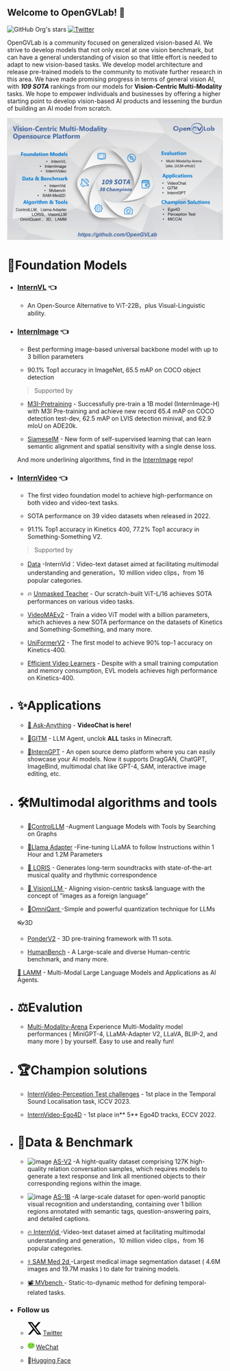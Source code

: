 ## Welcome to OpenGVLab! 👋

<!--

**Here are some ideas to get you started:**

🙋‍♀️ A short introduction - what is your organization all about?
🌈 Contribution guidelines - how can the community get involved?
👩‍💻 Useful resources - where can the community find your docs? Is there anything else the community should know?
🍿 Fun facts - what does your team eat for breakfast?
🧙 Remember, you can do mighty things with the power of [Markdown](https://docs.github.com/github/writing-on-github/getting-started-with-writing-and-formatting-on-github/basic-writing-and-formatting-syntax)
-->

![GitHub Org's stars](https://img.shields.io/github/stars/opengvlab?style=social)
[![Twitter](https://img.shields.io/twitter/url?style=social&url=https%3A%2F%2Ftwitter.com%2Fopengvlab)](https://twitter.com/opengvlab)

OpenGVLab is a community focused on generalized vision-based AI. We strive to develop models that not only excel at one vision benchmark, but can have a general understanding of vision so that little effort is needed to adapt to new vision-based tasks. We develop model architecture and release pre-trained models to the community to motivate further research in this area. We have made promising progress in terms of general vision AI, with ***109 SOTA*** rankings from our models for **Vision-Centric Multi-Modality** tasks. We hope to empower individuals and businesses by offering a higher starting point to develop vision-based AI products and lessening the burdun of building an AI model from scratch.


![Vision-Centric Multi-Modality Opensource Platform](./profile/platform.png)

# 🚀Foundation Models

* ### [InternVL](https://github.com/OpenGVLab/InternVL) 👈

  * An Open-Source Alternative to ViT-22B，plus Visual-Linguistic ability.

* ### [InternImage](https://github.com/OpenGVLab/InternImage) 👈

  * Best performing image-based universal backbone model with up to 3 billion parameters
  
  * 90.1% Top1 accuracy in ImageNet, 65.5 mAP on COCO object detection

  > Supported by
  
  <!-- * [InternGPT](https://github.com/OpenGVLab/InternGPT) - An open source demo platform where you can easily showcase your AI models. Now it supports DragGAN, ChatGPT, ImageBind, multimodal chat like GPT-4, SAM, interactive image editing, etc.
  * [GITM](https://github.com/OpenGVLab/GITM) - A novel framework integrating Large Language Models (LLMs) with text-based knowledge and memory, aiming to create Generally Capable Agents in Minecraft.
  * [VisionLLM](https://github.com/OpenGVLab/VisionLLM) - A unified perspective for vision and language tasks by treating images as a foreign language and aligning vision-centric tasks with language tasks that can be flexibly defined and managed using language instructions. -->
  <!-- * [STM-Evaluation](https://github.com/OpenGVLab/STM-Evaluation) - A unified architecture for different spatial token mixing paradigms, and make various comparisons and analyses for these "spatial token mixers". -->
  * [M3I-Pretraining](https://github.com/OpenGVLab/M3I-Pretraining) - Successfully pre-train a 1B model (InternImage-H) with M3I Pre-training and achieve new record 65.4 mAP on COCO detection test-dev, 62.5 mAP on LVIS detection minival, and 62.9 mIoU on ADE20k.  

  * [SiameseIM](https://github.com/OpenGVLab/Siamese-Image-Modeling) - New form of self-supervised learning that can learn semantic alignment and spatial sensitivity with a single dense loss.

  And more underlining algorithms, find in the [InternImage](https://github.com/OpenGVLab/InternImage) repo! 
  <!-- * [ConvMAE](https://github.com/OpenGVLab/Official-ConvMAE-Det) - Transfer learning for object detection on COCO. -->

* ### [InternVideo](https://github.com/OpenGVLab/InternVideo) 👈

  * The first video foundation model to achieve high-performance on both video and video-text tasks.
  
  * SOTA performance on 39 video datasets when released in 2022.
  
  * 91.1% Top1 accuracy in Kinetics 400, 77.2% Top1 accuracy in Something-Something V2.
  
  > Supported by

  <!-- * [LORIS](https://github.com/OpenGVLab/LORIS) - Our model generates long-term soundtracks with state-of-the-art musical quality and rhythmic correspondence
  * 🔥 [Ask-Anything](https://github.com/OpenGVLab/Ask-Anything) - A simple yet interesting tool for chatting with video -->
  * [Data](https://github.com/OpenGVLab/InternVideo/tree/main/Data) -InternVid：Video-text dataset aimed at facilitating multimodal understanding and generation，10 million video clips，from 16 popular categories.  

  * 🔥 [Unmasked Teacher](https://github.com/OpenGVLab/unmasked_teacher) - Our scratch-built ViT-L/16 achieves SOTA performances on various video tasks.  
  
  * [VideoMAEv2](https://github.com/OpenGVLab/VideoMAEv2) - Train a video ViT model with a billion parameters, which achieves a new SOTA performance on the datasets of Kinetics and Something-Something, and many more.

  * [UniFormerV2](https://github.com/OpenGVLab/UniFormerV2) - The first model to achieve 90% top-1 accuracy on Kinetics-400.  

  * [Efficient Video Learners](https://github.com/OpenGVLab/efficient-video-recognition) - Despite with a small training computation and memory consumption, EVL models achieves high performance on Kinetics-400.

* # ✨Applications
  * [🦜 Ask-Anything](https://github.com/OpenGVLab/Ask-Anything) - **VideoChat is here!**

  * [👻GITM](https://github.com/OpenGVLab/GITM) - LLM Agent, unclok **ALL** tasks in Minecraft. 

  * [🎨InternGPT](https://github.com/OpenGVLab/InternGPT) - An open source demo platform where you can easily showcase your AI models. Now it supports DragGAN, ChatGPT, ImageBind, multimodal chat like GPT-4, SAM, interactive image editing, etc.

* # 🛠️Multimodal algorithms and tools
  * [🤖ControlLLM](https://github.com/OpenGVLab/ControlLLM) -Augment Language Models with Tools by Searching on Graphs 

  * [🦙Llama Adapter](https://github.com/OpenGVLab/LLaMA-Adapter) -Fine-tuning LLaMA to follow Instructions within 1 Hour and 1.2M Parameters
  
  * [🎵 LORIS](https://github.com/OpenGVLab/LORIS) - Generates long-term soundtracks with state-of-the-art musical quality and rhythmic correspondence

  * [👀 VisionLLM ](https://github.com/OpenGVLab/VisionLLM) - Aligning vision-centric tasks& language with the concept of “images as a foreign language” 

  * [🧩OmniQant ](https://github.com/OpenGVLab/OmniQuant) -Simple and powerful quantization technique for LLMs

  👓3D

  * [PonderV2](https://github.com/OpenGVLab/PonderV2) - 3D pre-training framework with 11 sota.

  * [HumanBench](https://github.com/OpenGVLab/HumanBench) - A Large-scale and diverse Human-centric benchmark, and many more.

  [🐑 LAMM](https://github.com/OpenGVLab/LAMM) -  Multi-Modal Large Language Models and Applications as AI Agents.

* # ⚖️Evalution

   * [Multi-Modality-Arena](https://github.com/OpenGVLab/Multi-Modality-Arena) Experience Multi-Modality model performances ( MiniGPT-4, LLaMA-Adapter V2, LLaVA, BLIP-2, and many more ) by yourself. Easy to use and really fun!

* # 🏆Champion solutions 

  * [InternVideo-Perception Test challenges](https://github.com/OpenGVLab/perception_test_iccv2023)  - 1st place in the Temporal Sound Localisation task, ICCV 2023.  

  * [InternVideo-Ego4D](https://github.com/OpenGVLab/ego4d-eccv2022-solutions) - 1st place in** 5** Ego4D tracks, ECCV 2022.

* # 💾Data & Benchmark

  * <img width="20" alt="image" src="https://github.com/OpenGVLab/all-seeing/assets/8529570/54c8d328-aa67-4d28-99de-90d019e8e7d0"> [AS-V2](https://github.com/OpenGVLab/all-seeing/tree/main/all-seeing-v2)  -A hight-quality dataset comprising 127K high-quality relation conversation samples, which requires models to generate a text response and link all mentioned objects to their corresponding regions within the image.

  * <img width="20" alt="image" src="https://github.com/OpenGVLab/all-seeing/assets/8529570/54c8d328-aa67-4d28-99de-90d019e8e7d0"> [AS-1B](https://github.com/OpenGVLab/all-seeing)  -A large-scale dataset for open-world panoptic visual recognition and understanding, containing over 1 billion regions annotated with semantic tags, question-answering pairs, and detailed captions.

  * [🔥 InternVid ](https://github.com/OpenGVLab/InternVideo/tree/main/Data/InternVid)  -Video-text dataset aimed at facilitating multimodal understanding and generation，10 million video clips，from 16 popular categories.

  * [⚕️ SAM Med 2d ](https://github.com/OpenGVLab/SAM-Med2D)  -Largest medical image segmentation dataset ( 4.6M images and 19.7M masks ) to date for training models.

  *  [📽️ MVbench ](https://github.com/OpenGVLab/Ask-Anything/tree/main/video_chat2)  - Static-to-dynamic method for defining temporal-related tasks.

* ### Follow us

  * ![Twitter X logo](./profile/twitter-x-logo.svg) [Twitter](https://twitter.com/opengvlab)  

  * ![WeChat logo](./profile/icon16_wx_logo.png) [WeChat](./profile/opengv-wechat.jpeg)  

  * 🤗[Hugging Face](https://huggingface.co/OpenGVLab)
